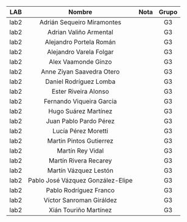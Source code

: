 | LAB  |              Nombre               | Nota | Grupo |
|:----:|:---------------------------------:|:-:|:--:|
| lab2 |    Adrián Sequeiro Miramontes     |   |  G3 |
| lab2 |      Adrian Valiño Armental       |   |  G3 |
| lab2 |      Alejandro Portela Román      |   |  G3 |
| lab2 |      Alejandro Varela Folgar      |   |  G3 |
| lab2 |        Alex Vaamonde Ginzo        |   | G3 |
| lab2 |     Anne Ziyan Saavedra Otero     |   |  G3 |
| lab2 |      Daniel Rodríguez Lomba       |   |  G3 |
| lab2 |       Ester Riveira Alonso        |   |  G3 |
| lab2 |     Fernando Viqueira Garcia      |   |  G3 |
| lab2 |       Hugo Suárez Martínez        |   |  G3 |
| lab2 |      Juan Pablo Pardo Pérez       |   |  G3 |
| lab2 |        Lucía Pérez Moretti        |   |  G3 |
| lab2 |      Martin Pintos Gutierrez      |   |  G3 |
| lab2 |         Martín Rey Vidal          |   |  G3 |
| lab2 |       Martín Rivera Recarey       |   |  G3 |
| lab2 |       Martín Vázquez Lestón       |   |  G3 |
| lab2 | Pablo José Vázquez González-Elipe |   |  G3 |
| lab2 |      Pablo Rodríguez Franco       |   |  G3 |
| lab2 |     Víctor Sanroman Giráldez      |   |  G3 |
| lab2 |       Xián Touriño Martínez       |   |  G3 |
